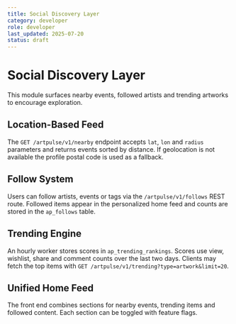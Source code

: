 ```yaml
---
title: Social Discovery Layer
category: developer
role: developer
last_updated: 2025-07-20
status: draft
---
```

# Social Discovery Layer

This module surfaces nearby events, followed artists and trending artworks to encourage exploration.

## Location-Based Feed

The `GET /artpulse/v1/nearby` endpoint accepts `lat`, `lon` and `radius` parameters and returns events sorted by distance. If geolocation is not available the profile postal code is used as a fallback.

## Follow System

Users can follow artists, events or tags via the `/artpulse/v1/follows` REST route. Followed items appear in the personalized home feed and counts are stored in the `ap_follows` table.

## Trending Engine

An hourly worker stores scores in `ap_trending_rankings`. Scores use view, wishlist, share and comment counts over the last two days. Clients may fetch the top items with `GET /artpulse/v1/trending?type=artwork&limit=20`.

## Unified Home Feed

The front end combines sections for nearby events, trending items and followed content. Each section can be toggled with feature flags.